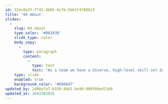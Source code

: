 ```yaml
---
id: 324c8a3f-f741-4b05-8cfb-5b61f4788623
title: '04 About'
slides:
  -
    slug: 04_about
    type_color: '#002A3B'
    slide_type: color
    body_copy:
      -
        type: paragraph
        content:
          -
            type: text
            text: "As a team we have a diverse, high-level skill set drawn from complimentary disciplines including graphic design and branding, user experience development, database-driven website programming, bespoke software development and digital marketing.\_"
    type: slide
    enabled: true
    background_color: '#006A97'
updated_by: 2d06efa7-b339-4b01-be90-009f00ed13d0
updated_at: 1643302025
---
```

